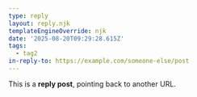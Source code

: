```yaml
---
type: reply
layout: reply.njk
templateEngineOverride: njk
date: '2025-08-20T09:29:28.615Z'
tags:
  - tag2
in-reply-to: https://example.com/someone-else/post
---
```


This is a **reply post**, pointing back to another URL.

